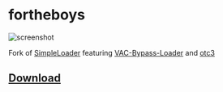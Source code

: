 # fortheboys

![screenshot](https://raw.githubusercontent.com/doonayy/fortheboys/main/miscs/loader.png?token=AMGBK7FPKL6U4GSJ2E4MQRS7ZZSUS)

Fork of [SimpleLoader](https://github.com/WilsonPublic/SimpleLoader) featuring [VAC-Bypass-Loader](https://github.com/danielkrupinski/VAC-Bypass-Loader) and [otc3](https://anonfiles.com/bcS7F2wcp8/otv3_dll)

## [Download](https://github.com/doonayy/fortheboys/releases/download/csgo-cheat/SimpleLoader.exe)
